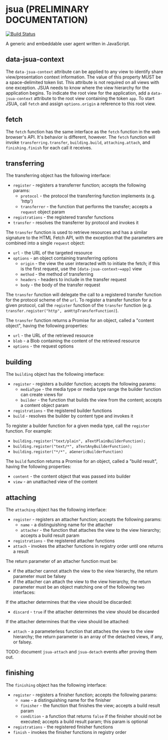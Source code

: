# jsua (PRELIMINARY DOCUMENTATION)

[![Build Status](https://travis-ci.org/lynx-json/jsua.svg?branch=master)](https://travis-ci.org/lynx-json/jsua)

A generic and embeddable user agent written in JavaScript.

## data-jsua-context

The `data-jsua-context` attribute can be applied to any view to identify share view/presentation context information. The value of this property MUST be a space-delimited token list. This attribute is not required on all views with one exception. JSUA needs to know where the view hierarchy for the application begins. To indicate the root view for the application, add a `data-jsua-context` attribute to the root view containing the token `app`. To start JSUA, call `fetch` and assign `options.origin` a reference to this root view.

## fetch

The `fetch` function has the same interface as the `fetch` function in the web browser's API. It's behavior is different, however. The `fetch` function will invoke `transferring.transfer`, `building.build`, `attaching.attach`, and `finishing.finish` for each call it receives.

## transferring

The transferring object has the following interface:
* `register` - registers a transferrer function; accepts the following params:
  * `protocol` - the protocol the transferring function implements (e.g. 'http')
  * `transferrer` - the function that performs the transfer; accepts a `request` object param
* `registrations` - the registered transfer functions
* `transfer` - resolves the transferrer by protocol and invokes it

The `transfer` function is used to retrieve resources and has a similar signature to the HTML Fetch API, with the exception that the parameters are combined into a single `request` object:

* `url` - the URL of the targeted resource
* `options` - an object containing transferring options
  * `origin` - the view the user interacted with to initiate the fetch; if this is the first request, use the `[data-jsua-context~=app]` view
  * `method` - the method of transferring
  * `headers` - headers to include in the transfer request
  * `body` - the body of the transfer request

The `transfer` function will delegate the call to a registered transfer function for the protocol scheme of the `url`. To register a transfer function for a given protocol, call the `register` function of the `transfer` function (e.g. `transfer.register("http", anHttpTransferFunction)`).

The `transfer` function returns a Promise for an object, called a "content object", having the following properties:

* `url` - the URL of the retrieved resource
* `blob` - a Blob containing the content of the retrieved resource
* `options` - the request options

## building

The `building` object has the following interface:
* `register` - registers a builder function; accepts the following params:
  * `mediaType` - the media type or media type range the builder function can create views for
  * `builder` - the function that builds the view from the content; accepts a content object param
* `registrations` - the registered builder functions
* `build` - resolves the builder by content type and invokes it

To register a builder function for a given media type, call the `register` function. For example:

* `building.register("text/plain", aTextPlainBuilderFunction);`
* `building.register("text/*", aTextAnyBuilderFunction);`
* `building.register("*/*", aGenericBuilderFunction)`

The `build` function returns a Promise for an object, called a "build result", having the following properties:

* `content` - the content object that was passed into builder
* `view` - an unattached view of the content

## attaching

The `attaching` object has the following interface:
* `register` - registers an attacher function; accepts the following params:
  * `name` - a distinguishing name for the attacher
  * `attacher` - the function that attaches the view to the view hierarchy; accepts a build result param
* `registrations` - the registered attacher functions
* `attach` - invokes the attacher functions in registry order until one returns a result

The return parameter of an attacher function must be:
* if the attacher cannot attach the view to the view hierarchy, the return parameter must be falsey
* if the attacher can attach the view to the view hierarchy, the return parameter must be an object matching one of the following two interfaces:

If the attacher determines that the view should be discarded:
* `discard` - `true` if the attacher determines the view should be discarded

If the attacher determines that the view should be attached:
* `attach` - a parameterless function that attaches the view to the view hierarchy; the return parameter is an array of the detached views, if any, or falsey.

TODO: document `jsua-attach` and `jsua-detach` events after proving them out.

## finishing

The `finishing` object has the following interface:
* `register` - registers a finisher function; accepts the following params:
  * `name` - a distinguishing name for the finisher
  * `finisher` - the function that finishes the view; accepts a build result param
  * `condition` - a function that returns `false` if the finisher should not be executed; accepts a build result param; this param is optional
* `registrations` - the registered finisher functions
* `finish` - invokes the finisher functions in registry order
